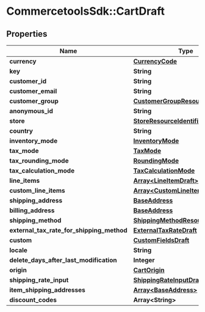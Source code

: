 # CommercetoolsSdk::CartDraft

## Properties
Name | Type | Description | Notes
------------ | ------------- | ------------- | -------------
**currency** | [**CurrencyCode**](CurrencyCode.md) |  | [optional] 
**key** | **String** |  | [optional] 
**customer_id** | **String** |  | [optional] 
**customer_email** | **String** |  | [optional] 
**customer_group** | [**CustomerGroupResourceIdentifier**](CustomerGroupResourceIdentifier.md) |  | [optional] 
**anonymous_id** | **String** |  | [optional] 
**store** | [**StoreResourceIdentifier**](StoreResourceIdentifier.md) |  | [optional] 
**country** | **String** |  | [optional] 
**inventory_mode** | [**InventoryMode**](InventoryMode.md) |  | [optional] 
**tax_mode** | [**TaxMode**](TaxMode.md) |  | [optional] 
**tax_rounding_mode** | [**RoundingMode**](RoundingMode.md) |  | [optional] 
**tax_calculation_mode** | [**TaxCalculationMode**](TaxCalculationMode.md) |  | [optional] 
**line_items** | [**Array&lt;LineItemDraft&gt;**](LineItemDraft.md) |  | [optional] 
**custom_line_items** | [**Array&lt;CustomLineItemDraft&gt;**](CustomLineItemDraft.md) |  | [optional] 
**shipping_address** | [**BaseAddress**](BaseAddress.md) |  | [optional] 
**billing_address** | [**BaseAddress**](BaseAddress.md) |  | [optional] 
**shipping_method** | [**ShippingMethodResourceIdentifier**](ShippingMethodResourceIdentifier.md) |  | [optional] 
**external_tax_rate_for_shipping_method** | [**ExternalTaxRateDraft**](ExternalTaxRateDraft.md) |  | [optional] 
**custom** | [**CustomFieldsDraft**](CustomFieldsDraft.md) |  | [optional] 
**locale** | **String** |  | [optional] 
**delete_days_after_last_modification** | **Integer** |  | [optional] 
**origin** | [**CartOrigin**](CartOrigin.md) |  | [optional] 
**shipping_rate_input** | [**ShippingRateInputDraft**](ShippingRateInputDraft.md) |  | [optional] 
**item_shipping_addresses** | [**Array&lt;BaseAddress&gt;**](BaseAddress.md) |  | [optional] 
**discount_codes** | **Array&lt;String&gt;** |  | [optional] 

